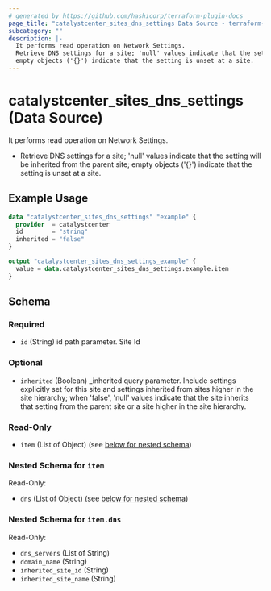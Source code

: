 ```yaml
---
# generated by https://github.com/hashicorp/terraform-plugin-docs
page_title: "catalystcenter_sites_dns_settings Data Source - terraform-provider-catalystcenter"
subcategory: ""
description: |-
  It performs read operation on Network Settings.
  Retrieve DNS settings for a site; 'null' values indicate that the setting will be inherited from the parent site;
  empty objects ('{}') indicate that the setting is unset at a site.
---
```


# catalystcenter_sites_dns_settings (Data Source)

It performs read operation on Network Settings.

- Retrieve DNS settings for a site; 'null' values indicate that the setting will be inherited from the parent site;
empty objects ('{}') indicate that the setting is unset at a site.

## Example Usage

```terraform
data "catalystcenter_sites_dns_settings" "example" {
  provider  = catalystcenter
  id        = "string"
  inherited = "false"
}

output "catalystcenter_sites_dns_settings_example" {
  value = data.catalystcenter_sites_dns_settings.example.item
}
```

<!-- schema generated by tfplugindocs -->
## Schema

### Required

- `id` (String) id path parameter. Site Id

### Optional

- `inherited` (Boolean) _inherited query parameter. Include settings explicitly set for this site and settings inherited from sites higher in the site hierarchy; when 'false', 'null' values indicate that the site inherits that setting from the parent site or a site higher in the site hierarchy.

### Read-Only

- `item` (List of Object) (see [below for nested schema](#nestedatt--item))

<a id="nestedatt--item"></a>
### Nested Schema for `item`

Read-Only:

- `dns` (List of Object) (see [below for nested schema](#nestedobjatt--item--dns))

<a id="nestedobjatt--item--dns"></a>
### Nested Schema for `item.dns`

Read-Only:

- `dns_servers` (List of String)
- `domain_name` (String)
- `inherited_site_id` (String)
- `inherited_site_name` (String)
